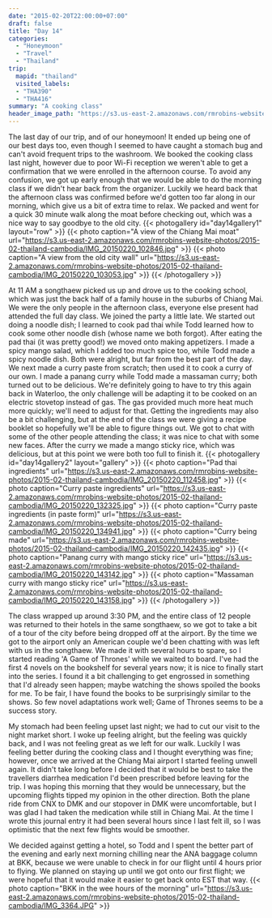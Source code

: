 ```yaml
---
date: "2015-02-20T22:00:00+07:00"
draft: false
title: "Day 14"
categories:
  - "Honeymoon"
  - "Travel"
  - "Thailand"
trip:
  mapid: "thailand"
  visited_labels:
  - "THA390"
  - "THA416"
summary: "A cooking class"
header_image_path: "https://s3.us-east-2.amazonaws.com/rmrobins-website-photos/2015-02-thailand-cambodia/IMG_20150220_143142.jpg"
---
```


The last day of our trip, and of our honeymoon! It ended up being one of our best days too, even though I seemed to have caught a stomach bug and can't avoid frequent trips to the washroom. We booked the cooking class last night, however due to poor Wi-Fi reception we weren't able to get a confirmation that we were enrolled in the afternoon course. To avoid any confusion, we got up early enough that we would be able to do the morning class if we didn't hear back from the organizer. Luckily we heard back that the afternoon class was confirmed before we'd gotten too far along in our morning, which give us a bit of extra time to relax. We packed and went for a quick 30 minute walk along the moat before checking out, which was a nice way to say goodbye to the old city.
{{< photogallery id="day14gallery1" layout="row" >}}
{{< photo caption="A view of the Chiang Mai moat" url="https://s3.us-east-2.amazonaws.com/rmrobins-website-photos/2015-02-thailand-cambodia/IMG_20150220_102846.jpg" >}}
{{< photo caption="A view from the old city wall" url="https://s3.us-east-2.amazonaws.com/rmrobins-website-photos/2015-02-thailand-cambodia/IMG_20150220_103053.jpg" >}}
{{< /photogallery >}}

At 11 AM a songthaew picked us up and drove us to the cooking school, which was just the back half of a family house in the suburbs of Chiang Mai. We were the only people in the afternoon class, everyone else present had attended the full day class. We joined the party a little late. We started out doing a noodle dish; I learned to cook pad thai while Todd learned how to cook some other noodle dish (whose name we both forgot). After eating the pad thai (it was pretty good!) we moved onto making appetizers. I made a spicy mango salad, which I added too much spice too, while Todd made a spicy noodle dish. Both were alright, but far from the best part of the day. We next made a curry paste from scratch; then used it to cook a curry of our own. I made a panang curry while Todd made a massaman curry; both turned out to be delicious. We're definitely going to have to try this again back in Waterloo, the only challenge will be adapting it to be cooked on an electric stovetop instead of gas. The gas provided much more heat much more quickly; we'll need to adjust for that. Getting the ingredients may also be a bit challenging, but at the end of the class we were giving a recipe booklet so hopefully we'll be able to figure things out. We got to chat with some of the other people attending the class; it was nice to chat with some new faces. After the curry we made a mango sticky rice, which was delicious, but at this point we were both too full to finish it.
{{< photogallery id="day14gallery2" layout="gallery" >}}
{{< photo caption="Pad thai ingredients" url="https://s3.us-east-2.amazonaws.com/rmrobins-website-photos/2015-02-thailand-cambodia/IMG_20150220_112458.jpg" >}}
{{< photo caption="Curry paste ingredients" url="https://s3.us-east-2.amazonaws.com/rmrobins-website-photos/2015-02-thailand-cambodia/IMG_20150220_132325.jpg" >}}
{{< photo caption="Curry paste ingredients (in paste form)" url="https://s3.us-east-2.amazonaws.com/rmrobins-website-photos/2015-02-thailand-cambodia/IMG_20150220_134941.jpg" >}}
{{< photo caption="Curry being made" url="https://s3.us-east-2.amazonaws.com/rmrobins-website-photos/2015-02-thailand-cambodia/IMG_20150220_142435.jpg" >}}
{{< photo caption="Panang curry with mango sticky rice" url="https://s3.us-east-2.amazonaws.com/rmrobins-website-photos/2015-02-thailand-cambodia/IMG_20150220_143142.jpg" >}}
{{< photo caption="Massaman curry with mango sticky rice" url="https://s3.us-east-2.amazonaws.com/rmrobins-website-photos/2015-02-thailand-cambodia/IMG_20150220_143158.jpg" >}}
{{< /photogallery >}}

The class wrapped up around 3:30 PM, and the entire class of 12 people was returned to their hotels in the same songthaew, so we got to take a bit of a tour of the city before being dropped off at the airport. By the time we got to the airport only an American couple we'd been chatting with was left with us in the songthaew. We made it with several hours to spare, so I started reading 'A Game of Thrones' while we waited to board. I've had the first 4 novels on the bookshelf for several years now; it is nice to finally start into the series. I found it a bit challenging to get engrossed in something that I'd already seen happen; maybe watching the shows spoiled the books for me. To be fair, I have found the books to be surprisingly similar to the shows. So few novel adaptations work well; Game of Thrones seems to be a success story.

My stomach had been feeling upset last night; we had to cut our visit to the night market short. I woke up feeling alright, but the feeling was quickly back, and I was not feeling great as we left for our walk. Luckily I was feeling better during the cooking class and I thought everything was fine; however, once we arrived at the Chiang Mai airport I started feeling unwell again. It didn't take long before I decided that it would be best to take the travellers diarrhea medication I'd been prescribed before leaving for the trip. I was hoping this morning that they would be unnecessary, but the upcoming flights tipped my opinion in the other direction. Both the plane ride from CNX to DMK and our stopover in DMK were uncomfortable, but I was glad I had taken the medication while still in Chiang Mai. At the time I wrote this journal entry it had been several hours since I last felt ill, so I was optimistic that the next few flights would be smoother.

We decided against getting a hotel, so Todd and I spent the better part of the evening and early next morning chilling near the ANA baggage column at BKK, because we were unable to check in for our flight until 4 hours prior to flying. We planned on staying up until we got onto our first flight; we were hopeful that it would make it easier to get back onto EST that way.
{{< photo caption="BKK in the wee hours of the morning" url="https://s3.us-east-2.amazonaws.com/rmrobins-website-photos/2015-02-thailand-cambodia/IMG_3364.JPG" >}}

